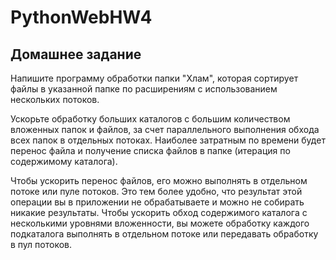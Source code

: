# PythonWebHW4

## Домашнее задание

Напишите программу обработки папки "Хлам", которая сортирует файлы в указанной папке по расширениям с использованием нескольких потоков. 

Ускорьте обработку больших каталогов с большим количеством вложенных папок и файлов, за счет параллельного выполнения обхода всех папок в отдельных потоках. Наиболее затратным по времени будет перенос файла и получение списка файлов в папке (итерация по содержимому каталога). 

Чтобы ускорить перенос файлов, его можно выполнять в отдельном потоке или пуле потоков. Это тем более удобно, что результат этой операции вы в приложении не обрабатываете и можно не собирать никакие результаты. Чтобы ускорить обход содержимого каталога с несколькими уровнями вложенности, вы можете обработку каждого подкаталога выполнять в отдельном потоке или передавать обработку в пул потоков.
